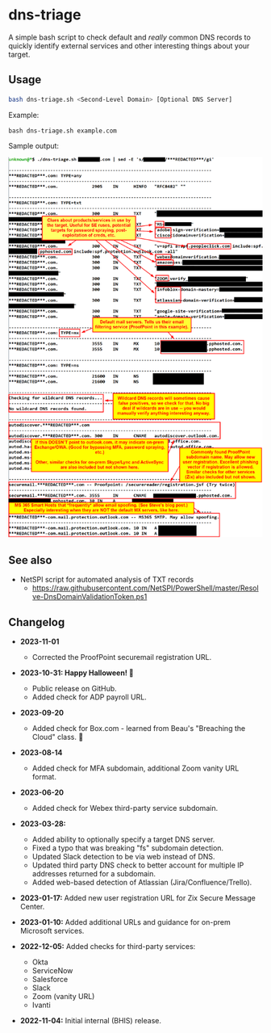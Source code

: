 dns-triage
==========

A simple bash script to check default and *really* common DNS records to quickly identify external services and other interesting things about your target.

Usage
-----

```bash
bash dns-triage.sh <Second-Level Domain> [Optional DNS Server]
```

Example: 

```
bash dns-triage.sh example.com
```

Sample output:

![example-output.png](example-output.png)


See also
--------

- NetSPI script for automated analysis of TXT records
    - https://raw.githubusercontent.com/NetSPI/PowerShell/master/Resolve-DnsDomainValidationToken.ps1



Changelog
---------

- **2023-11-01**
    - Corrected the ProofPoint securemail registration URL.

- **2023-10-31: Happy Halloween! 🎃**
	- Public release on GitHub.
	- Added check for ADP payroll URL. 

- **2023-09-20**
    - Added check for Box.com - learned from Beau's "Breaching the Cloud" class. 🙂

- **2023-08-14**
    - Added check for MFA subdomain, additional Zoom vanity URL format.

- **2023-06-20**
    - Added check for Webex third-party service subdomain.

- **2023-03-28:**
    - Added ability to optionally specify a target DNS server.
    - Fixed a typo that was breaking "fs" subdomain detection.
    - Updated Slack detection to be via web instead of DNS.
    - Updated third party DNS check to better account for multiple IP addresses returned for a subdomain.
    - Added web-based detection of Atlassian (Jira/Confluence/Trello).

- **2023-01-17:** Added new user registration URL for Zix Secure Message Center.

- **2023-01-10:** Added additional URLs and guidance for on-prem Microsoft services.

- **2022-12-05:** Added checks for third-party services:
    - Okta
    - ServiceNow
    - Salesforce
    - Slack
    - Zoom (vanity URL)
    - Ivanti

- **2022-11-04:** Initial internal (BHIS) release.

